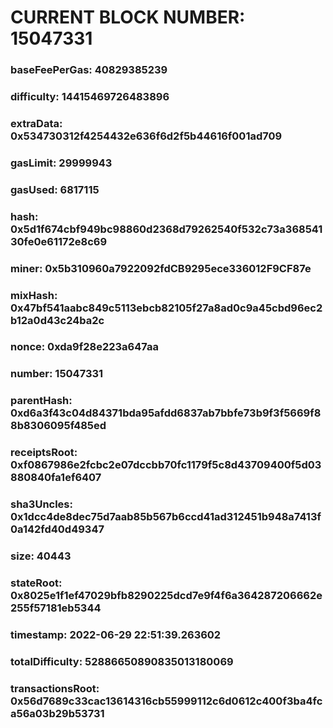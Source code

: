 # CURRENT BLOCK NUMBER: 15047331

### baseFeePerGas: 40829385239
### difficulty: 14415469726483896
### extraData: 0x534730312f4254432e636f6d2f5b44616f001ad709
### gasLimit: 29999943
### gasUsed: 6817115
### hash: 0x5d1f674cbf949bc98860d2368d79262540f532c73a36854130fe0e61172e8c69
### miner: 0x5b310960a7922092fdCB9295ece336012F9CF87e
### mixHash: 0x47bf541aabc849c5113ebcb82105f27a8ad0c9a45cbd96ec2b12a0d43c24ba2c
### nonce: 0xda9f28e223a647aa
### number: 15047331
### parentHash: 0xd6a3f43c04d84371bda95afdd6837ab7bbfe73b9f3f5669f88b8306095f485ed
### receiptsRoot: 0xf0867986e2fcbc2e07dccbb70fc1179f5c8d43709400f5d03880840fa1ef6407
### sha3Uncles: 0x1dcc4de8dec75d7aab85b567b6ccd41ad312451b948a7413f0a142fd40d49347
### size: 40443
### stateRoot: 0x8025e1f1ef47029bfb8290225dcd7e9f4f6a364287206662e255f57181eb5344
### timestamp: 2022-06-29 22:51:39.263602
### totalDifficulty: 52886650890835013180069
### transactionsRoot: 0x56d7689c33cac13614316cb55999112c6d0612c400f3ba4fca56a03b29b53731
